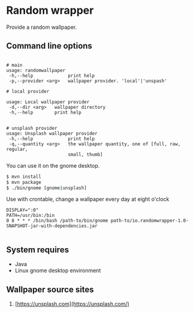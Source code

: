 
# Random wrapper  
  
Provide a random wallpaper.

## Command line options

```

# main
usage: randomwallpaper
 -h,--help             print help
 -p,--provider <arg>   wallpaper provider. 'local'|'unspash'

# local provider

usage: Local wallpaper provider
 -d,--dir <arg>   wallpaper directory
 -h,--help        print help


# unsplash provider
usage: Unsplash wallpaper provider
 -h,--help             print help
 -q,--quantity <arg>   the wallpaper quantity, one of [full, raw, regular,
                       small, thumb]

```
  
You can use it on the gnome desktop.  
  
```bash  
$ mvn install
$ mvn package
$ ./bin/gnome [gnome|unsplash]
```  
Use with crontable, change a wallpaper every day at eight o'clock

```  
DISPLAY=":0"  
PATH=/usr/bin:/bin  
0 8 * * * /bin/bash /path-to/bin/gnome path-to/io.randomwrapper-1.0-SNAPSHOT-jar-with-dependencies.jar
  
```
  ## System requires
 * Java
 * Linux gnome desktop environment
  
  
## Wallpaper source sites  
1.  [https://unsplash.com](https://unsplash.com/)
